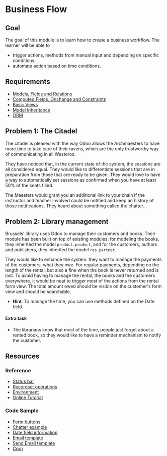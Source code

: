 # Business Flow

## Goal

The goal of this module is to learn how to create a business workflow. The learner will be able to

* trigger actions, methods from manual input and depending on specific conditions;
* automate action based on time conditions.


## Requirements

* [Models, Fields and Relations](../01-models)
* [Computed Fields, Onchange and Constraints](../02-fields)
* [Basic Views](../03-views)
* [Model Inheritance](../04-inheritance)
* [ORM](../09-orm)


## Problem 1: The Citadel

The citadel is pleased with the way Odoo allows the Archmaesters to have more
time to take care of their ravens, which are the only trustworthy way of
communicating in all Westeros.

They have noticed that, in the current state of the system, the sessions are all
considered equal. They would like to differentiate sessions that are in
preparation from those that are ready to be given. They would love to have a way
to automatically set sessions as confirmed when you have at least 50% of the
seats filled.

The Maesters would grant you an additional link to your chain if the instructor
and teacher involved could be notified and keep an history of those
notifications. They heard about something called the chatter...


## Problem 2: Library management

Brussels' library uses Odoo to manage their customers and books. Their module
has been built on top of existing modules: for modeling the books, they
inherited the model `product.product`, and for the customers, authors and
publishers, they inherited the model `res.partner`.

They would like to enhance the system: they want to manage the payments of the
customers, what they owe. For regular payments, depending on the length of the
rental, but also a fine when the book is never returned and is lost. To avoid
having to manage the rental, the books and the customers everywhere, it would be
neat to trigger most of the actions from the rental form view. The total amount
owed should be visible on the customer's form view and should be searchable.

- **Hint**: To manage the time, you can use methods defined on the Date field.

#### Extra task

* The librarians know that most of the time, people just forget about a rented
  book, so they would like to have a reminder mechanism to notify the customer.


## Resources

### Reference


* [Status bar](http://www.odoo.com/documentation/9.0/reference/views.html#the-status-bar)
* [Recordset operations](http://www.odoo.com/documentation/9.0/reference/orm.html#other-recordset-operations)
* [Environment](http://www.odoo.com/documentation/9.0/reference/orm.html#environement)
* [Online Tutorial](http://www.odoo.com/documentation/9.0/howtos/backend.html#build-an-odoo-module)

### Code Sample

* [Form buttons](https://github.com/odoo/odoo/blob/d88aa53/addons/account/views/account_invoice_view.xml#L217)
* [Chatter example](https://github.com/odoo/odoo/blob/d88aa53/addons/event/views/event_views.xml#L136)
* [Date field information](https://github.com/odoo/odoo/blob/d88aa53/openerp/fields.py#L1335)
* [Email template](https://github.com/odoo/odoo/blob/d88aa53/addons/event/data/email_template_data.xml)
* [Send Email template](https://github.com/odoo/odoo/blob/d88aa53/addons/event/models/event.py#L260)
* [Cron](https://github.com/odoo/odoo/blob/d88aa53/addons/membership/membership_data.xml)
